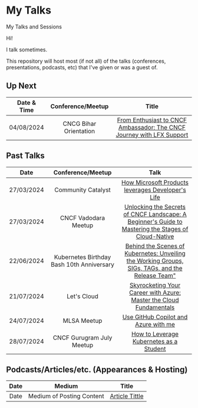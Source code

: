# My Talks
My Talks and Sessions

Hi!

I talk sometimes.

This repository will host most (if not all) of the talks (conferences, presentations, podcasts, etc) that I've given or was a guest of.

## Up Next


| Date & Time  | Conference/Meetup       | Title                                                       |
|:------------:|:-----------------------:|:-----------------------------------------------------------:|
| 04/08/2024 | CNCG Bihar Orientation | [ From Enthusiast to CNCF Ambassador: The CNCF Journey with LFX Support](https://community.cncf.io/events/details/cncf-cloud-native-bihar-presents-cncf-bihar-chapter-cloud-native-orientation-kickoff/)|

## Past Talks

Date|Conference/Meetup|Talk
:---------:|:---------------:|:--:|
| 27/03/2024 | Community Catalyst | [How Microsoft Products leverages Developer's Life](Links) |
| 27/03/2024 | CNCF Vadodara Meetup| [Unlocking the Secrets of CNCF Landscape: A Beginner's Guide to Mastering the Stages of Cloud-Native](https://community.cncf.io/events/details/cncf-cloud-native-vadodara-presents-unlocking-the-secrets-of-cncf-landscape-a-beginners-guide-to-mastering-the-stages-of-cloud-native/) |
| 22/06/2024 | Kubernetes Birthday Bash 10th Anniversary| [Behind the Scenes of Kubernetes: Unveiling the Working Groups, SIGs, TAGs, and the Release Team"](https://community.cncf.io/events/details/cncf-cloud-native-vadodara-presents-kubertenes-birthday-bash-vadodara/) |
| 21/07/2024 | Let's Cloud | [Skyrocketing Your Career with Azure: Master the Cloud Fundamentals](https://lu.ma/ww9mfhua) |
| 24/07/2024 | MLSA Meetup | [ Use GitHub Copilot and Azure with me](https://mvp.microsoft.com/studentambassadors/)|
| 28/07/2024 | CNCF Gurugram July Meetup | [ How to Leverage Kubernetes as a Student](https://community.cncf.io/cloud-native-gurugram/)|


## Podcasts/Articles/etc. (Appearances & Hosting)

Date|Medium|Title
:-----:|:-----:|:-------:
Date | Medium of Posting Content | [Article Tittle](Link) 
